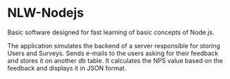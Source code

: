 # NLW-Nodejs
 
Basic software designed for fast learning of basic concepts of Node.js.

The application simulates the backend of a server responsible for storing Users and Surveys. Sends e-mails to the users asking for their feedback and stores it on another db table. It calculates the NPS value based on the feedback and displays it in JSON format.
